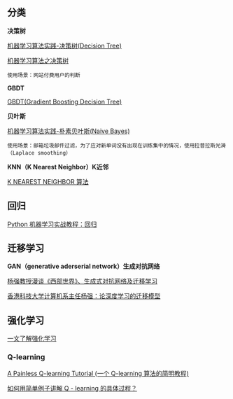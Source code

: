 ## 分类

**决策树**

[机器学习算法实践-决策树(Decision Tree)](https://zhuanlan.zhihu.com/p/27905967)

[机器学习算法之决策树](http://www.jianshu.com/p/6eecdeee5012)

`使用场景：网站付费用户的判断`

**GBDT**

[GBDT(Gradient Boosting Decision Tree)](http://www.jianshu.com/p/005a4e6ac775)

**贝叶斯**

[机器学习算法实践-朴素贝叶斯(Naive Bayes)](https://zhuanlan.zhihu.com/p/27906640)

`使用场景：邮箱垃圾邮件过滤，为了应对新单词没有出现在训练集中的情况，使用拉普拉斯光滑（Laplace smoothing）`

**KNN（K Nearest Neighbor）K近邻**

[K NEAREST NEIGHBOR 算法](http://coolshell.cn/articles/8052.html)

## 回归
[Python 机器学习实战教程：回归](http://blog.csdn.net/wizardforcel/article/details/73380636)

## 迁移学习

**GAN（generative aderserial network）生成对抗网络**

[杨强教授漫谈《西部世界》、生成式对抗网络及迁移学习](http://geek.csdn.net/news/detail/197755)

[香港科技大学计算机系主任杨强：论深度学习的迁移模型](http://blog.csdn.net/wemedia/details.html?id=40903)


## 强化学习

[一文了解强化学习](http://geek.csdn.net/news/detail/201928)

### Q-learning

[A Painless Q-learning Tutorial (一个 Q-learning 算法的简明教程)](http://blog.csdn.net/itplus/article/details/9361915)

[如何用简单例子讲解 Q - learning 的具体过程？](https://www.zhihu.com/question/26408259/answer/123230350)
